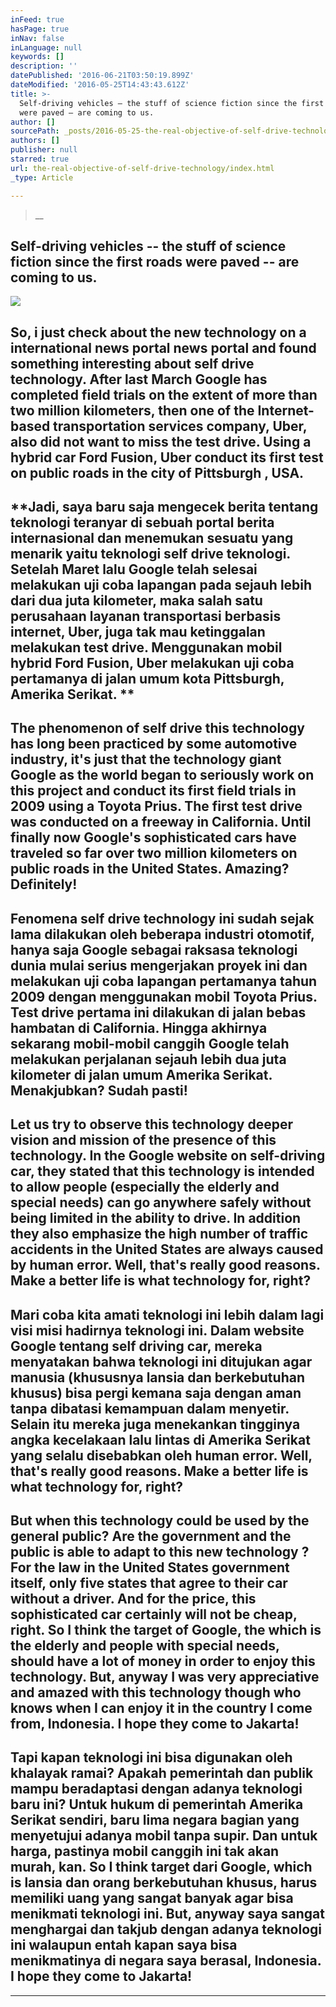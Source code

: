 ```yaml
---
inFeed: true
hasPage: true
inNav: false
inLanguage: null
keywords: []
description: ''
datePublished: '2016-06-21T03:50:19.899Z'
dateModified: '2016-05-25T14:43:43.612Z'
title: >-
  Self-driving vehicles – the stuff of science fiction since the first roads
  were paved – are coming to us.
author: []
sourcePath: _posts/2016-05-25-the-real-objective-of-self-drive-technology.md
authors: []
publisher: null
starred: true
url: the-real-objective-of-self-drive-technology/index.html
_type: Article

---
```

> __

## Self-driving vehicles -- the stuff of science fiction since the first roads were paved -- are coming to us.
![](https://the-grid-user-content.s3-us-west-2.amazonaws.com/64249b96-36bf-4a5a-a971-2c68e07d8d70.jpg)

## **So, i just check about the new technology on a international news portal news portal and found something interesting about self drive technology. After last March Google has completed field trials on the extent of more than two million kilometers, then one of the Internet-based transportation services company, Uber, also did not want to miss the test drive. Using a hybrid car Ford Fusion, Uber conduct its first test on public roads in the city of Pittsburgh , USA.**

## **Jadi, saya baru saja mengecek berita tentang teknologi teranyar di sebuah portal berita internasional dan menemukan sesuatu yang menarik yaitu teknologi self drive teknologi. Setelah Maret lalu Google telah selesai melakukan uji coba lapangan pada sejauh lebih dari dua juta kilometer, maka salah satu perusahaan layanan transportasi berbasis internet, Uber, juga tak mau ketinggalan melakukan test drive. Menggunakan mobil hybrid Ford Fusion, Uber melakukan uji coba pertamanya di jalan umum kota Pittsburgh, Amerika Serikat. **

## **The phenomenon of self drive this technology has long been practiced by some automotive industry, it's just that the technology giant Google as the world began to seriously work on this project and conduct its first field trials in 2009 using a Toyota Prius. The first test drive was conducted on a freeway in California. Until finally now Google's sophisticated cars have traveled so far over two million kilometers on public roads in the United States. Amazing? Definitely!**

## **Fenomena self drive technology ini sudah sejak lama dilakukan oleh beberapa industri otomotif, hanya saja Google sebagai raksasa teknologi dunia mulai serius mengerjakan proyek ini dan melakukan uji coba lapangan pertamanya tahun 2009 dengan menggunakan mobil Toyota Prius. Test drive pertama ini dilakukan di jalan bebas hambatan di California. Hingga akhirnya sekarang mobil-mobil canggih Google telah melakukan perjalanan sejauh lebih dua juta kilometer di jalan umum Amerika Serikat. Menakjubkan? Sudah pasti!**

## **Let us try to observe this technology deeper vision and mission of the presence of this technology. In the Google website on self-driving car, they stated that this technology is intended to allow people (especially the elderly and special needs) can go anywhere safely without being limited in the ability to drive. In addition they also emphasize the high number of traffic accidents in the United States are always caused by human error. Well, that's really good reasons. Make a better life is what technology for, right?**

## **Mari coba kita amati teknologi ini lebih dalam lagi visi misi hadirnya teknologi ini. Dalam website Google tentang self driving car, mereka menyatakan bahwa teknologi ini ditujukan agar manusia (khususnya lansia dan berkebutuhan khusus) bisa pergi kemana saja dengan aman tanpa dibatasi kemampuan dalam menyetir. Selain itu mereka juga menekankan tingginya angka kecelakaan lalu lintas di Amerika Serikat yang selalu disebabkan oleh human error. Well, that's really good reasons. Make a better life is what technology for, right?**

## **But when this technology could be used by the general public? Are the government and the public is able to adapt to this new technology ? For the law in the United States government itself, only five states that agree to their car without a driver. And for the price, this sophisticated car certainly will not be cheap, right. So I think the target of Google, the which is the elderly and people with special needs, should have a lot of money in order to enjoy this technology. But, anyway I was very appreciative and amazed with this technology though who knows when I can enjoy it in the country I come from, Indonesia. I hope they come to Jakarta!**

## **Tapi kapan teknologi ini bisa digunakan oleh khalayak ramai? Apakah pemerintah dan publik mampu beradaptasi dengan adanya teknologi baru ini? Untuk hukum di pemerintah Amerika Serikat sendiri, baru lima negara bagian yang menyetujui adanya mobil tanpa supir. Dan untuk harga, pastinya mobil canggih ini tak akan murah, kan. So I think target dari Google, which is lansia dan orang berkebutuhan khusus, harus memiliki uang yang sangat banyak agar bisa menikmati teknologi ini. But, anyway saya sangat menghargai dan takjub dengan adanya teknologi ini walaupun entah kapan saya bisa menikmatinya di negara saya berasal, Indonesia. I hope they come to Jakarta!**

****